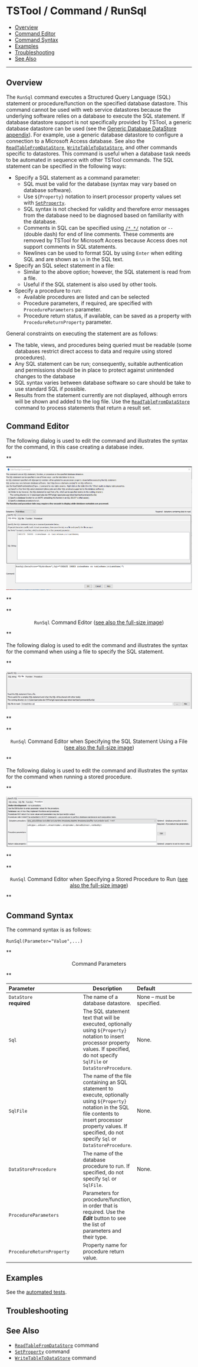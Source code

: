 # TSTool / Command / RunSql #

* [Overview](#overview)
* [Command Editor](#command-editor)
* [Command Syntax](#command-syntax)
* [Examples](#examples)
* [Troubleshooting](#troubleshooting)
* [See Also](#see-also)

-------------------------

## Overview ##

The `RunSql` command executes a Structured Query Language (SQL) statement or procedure/function on the specified database datastore.
This command cannot be used with web service datastores because the
underlying software relies on a database to execute the SQL statement.
If database datastore support is not specifically provided by TSTool,
a generic database datastore can be used (see the
[Generic Database DataStore appendix](../../datastore-ref/GenericDatabase/GenericDatabase.md)).
For example, use a generic database datastore to configure a connection to a Microsoft Access database.
See also the
[`ReadTableFromDataStore`](../ReadTableFromDataStore/ReadTableFromDataStore.md),
[`WriteTableToDataStore`](../WriteTableToDataStore/WriteTableToDataStore.md),
and other commands specific to datastores.
This command is useful when a database task needs to be automated in sequence with other TSTool commands.
The SQL statement can be specified in the following ways:

* Specify a SQL statement as a command parameter:
	+ SQL must be valid for the database (syntax may vary based on database software).
	+ Use `${Property}` notation to insert processor property values set with
	[`SetProperty`](../SetProperty/SetProperty.md).
	+ SQL syntax is not checked for validity and therefore error messages
	from the database need to be diagnosed based on familiarity with the database.
	+ Comments in SQL can be specified using
	[`/* */`](../CommentBlockStart/CommentBlockStart.md) notation or `--` (double dash) for end of line comments.
	These comments are removed by TSTool for Microsoft Access because Access does not support comments in SQL statements.
	+ Newlines can be used to format SQL by using `Enter` when editing SQL and
	are shown as `\n` in the SQL text.
* Specify an SQL select statement in a file:
	+ Similar to the above option; however, the SQL statement is read from a file.
	+ Useful if the SQL statement is also used by other tools.
* Specify a procedure to run:
	+ Available procedures are listed and can be selected
	+ Procedure parameters, if required, are specified with `ProcedureParameters` parameter.
	+ Procedure return status, if available, can be saved as a property with `ProcedureReturnProperty` parameter.

General constraints on executing the statement are as follows:

* The table, views, and procedures being queried must be readable
(some databases restrict direct access to data and require using stored procedures).
* Any SQL statement can be run; consequently, suitable authentication and permissions
should be in place to protect against unintended changes to the database
* SQL syntax varies between database software so care should be take to use standard SQL if possible.
* Results from the statement currently are not displayed,
although errors will be shown and added to the log file.
Use the [`ReadTableFromDataStore`](../ReadTableFromDataStore/ReadTableFromDataStore.md)
command to process statements that return a result set.

## Command Editor ##

The following dialog is used to edit the command and illustrates the syntax for the command, in this case creating a database index.

**<p style="text-align: center;">
![RunSql](RunSql.png)
</p>**

**<p style="text-align: center;">
`RunSql` Command Editor (<a href="../RunSql.png">see also the full-size image</a>)
</p>**

The following dialog is used to edit the command and illustrates the syntax for the command when using a file to specify the SQL statement.

**<p style="text-align: center;">
![RunSql File](RunSql_File.png)
</p>**

**<p style="text-align: center;">
`RunSql` Command Editor when Specifying the SQL Statement Using a File (<a href="../RunSql_File.png">see also the full-size image</a>)
</p>**

The following dialog is used to edit the command and illustrates the syntax for the command when running a stored procedure.

**<p style="text-align: center;">
![RunSql Procedure](RunSql_Procedure.png)
</p>**

**<p style="text-align: center;">
`RunSql` Command Editor when Specifying a Stored Procedure to Run (<a href="../RunSql_Procedure.png">see also the full-size image</a>)
</p>**

## Command Syntax ##

The command syntax is as follows:

```text
RunSql(Parameter="Value",...)
```
**<p style="text-align: center;">
Command Parameters
</p>**

|**Parameter**&nbsp;&nbsp;&nbsp;&nbsp;&nbsp;&nbsp;&nbsp;&nbsp;&nbsp;&nbsp;&nbsp;&nbsp;&nbsp;&nbsp;&nbsp;&nbsp;&nbsp;&nbsp;&nbsp;&nbsp;&nbsp;&nbsp;&nbsp;&nbsp;&nbsp;&nbsp;&nbsp;&nbsp;&nbsp;&nbsp;&nbsp;|**Description**|**Default**&nbsp;&nbsp;&nbsp;&nbsp;&nbsp;&nbsp;&nbsp;&nbsp;&nbsp;&nbsp;&nbsp;&nbsp;&nbsp;&nbsp;&nbsp;&nbsp;&nbsp;&nbsp;&nbsp;&nbsp;&nbsp;&nbsp;&nbsp;&nbsp;&nbsp;&nbsp;&nbsp;|
|--------------|-----------------|-----------------|
|`DataStore`<br>**required**|The name of a database datastore.|None – must be specified.|
|`Sql`|The SQL statement text that will be executed, optionally using `${Property}` notation to insert processor property values.  If specified, do not specify `SqlFile` or `DataStoreProcedure`.|None.|
|`SqlFile`|The name of the file containing an SQL statement to execute, optionally using `${Property}` notation in the SQL file contents to insert processor property values.  If specified, do not specify `Sql` or `DataStoreProcedure`.|None.|
|`DataStoreProcedure`|The name of the database procedure to run.  If specified, do not specify `Sql` or `SqlFile`.|None.|
|`ProcedureParameters`|Parameters for procedure/function, in order that is required.  Use the ***Edit*** button to see the list of parameters and their type.||
|`ProcedureReturnProperty`|Property name for procedure return value.||

## Examples ##

See the [automated tests](https://github.com/OpenCDSS/cdss-app-tstool-test/tree/master/test/commands/RunSql).

## Troubleshooting ##

## See Also ##

* [`ReadTableFromDataStore`](../ReadTableFromDataStore/ReadTableFromDataStore.md) command
* [`SetProperty`](../SetProperty/SetProperty.md) command
* [`WriteTableToDataStore`](../WriteTableToDataStore/WriteTableToDataStore.md) command
